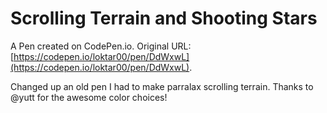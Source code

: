 # Scrolling Terrain and Shooting Stars

A Pen created on CodePen.io. Original URL: [https://codepen.io/loktar00/pen/DdWxwL](https://codepen.io/loktar00/pen/DdWxwL).

Changed up an old pen I had to make parralax scrolling terrain. Thanks to @yutt for the awesome color choices!